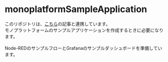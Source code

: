 # monoplatformSampleApplication
このリポジトリは、[こちら](https://qiita.com/shinfrom/items/715c2255b173bd2dabdc)の記事と連携しています。<br>
モノプラットフォームのサンプルアプリケーションを作成するときに必要になります。<br>
<br>
Node-REDのサンプルフローとGrafanaのサンプルダッシュボードを準備しています。<br>


